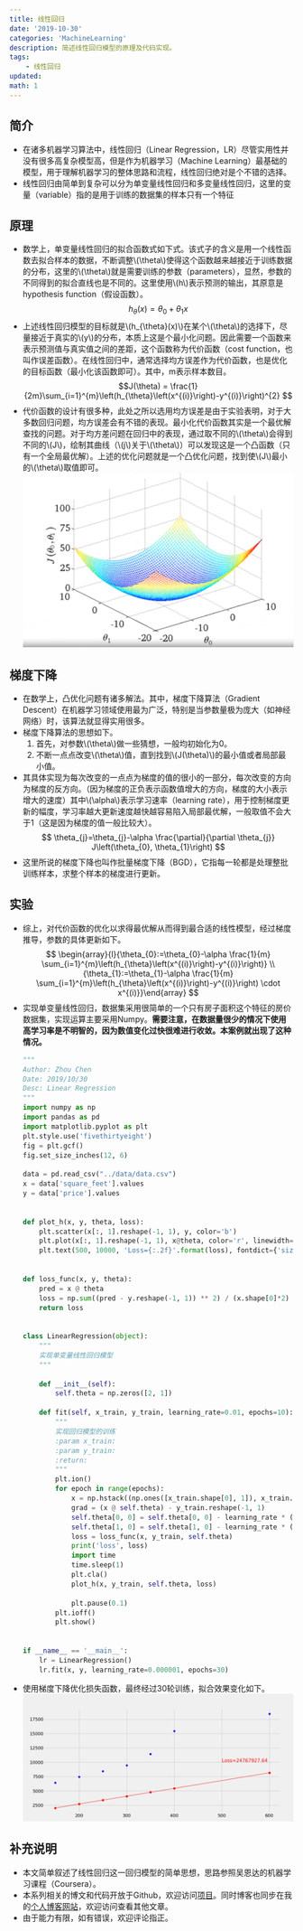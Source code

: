 ```yaml
---
title: 线性回归
date: '2019-10-30'
categories: 'MachineLearning'
description: 简述线性回归模型的原理及代码实现。
tags: 
    - 线性回归
updated: 
math: 1
---
```



## 简介
- 在诸多机器学习算法中，线性回归（Linear Regression，LR）尽管实用性并没有很多高复杂模型高，但是作为机器学习（Machine Learning）最基础的模型，用于理解机器学习的整体思路和流程，线性回归绝对是个不错的选择。
- 线性回归由简单到复杂可以分为单变量线性回归和多变量线性回归，这里的变量（variable）指的是用于训练的数据集的样本只有一个特征


## 原理
- 数学上，单变量线性回归的拟合函数式如下式。该式子的含义是用一个线性函数去拟合样本的数据，不断调整\\(\theta\\)使得这个函数越来越接近于训练数据的分布，这里的\\(\theta\\)就是需要训练的参数（parameters），显然，参数的不同得到的拟合直线也是不同的。这里使用\\(h\\)表示预测的输出，其原意是hypothesis function（假设函数）。
$$h_{\theta}(x)=\theta_{0}+\theta_{1} x$$ 
- 上述线性回归模型的目标就是\\(h_{\theta}(x)\\)在某个\\(\theta\\)的选择下，尽量接近于真实的\\(y\\)的分布，本质上这是个最小化问题。因此需要一个函数来表示预测值与真实值之间的差距，这个函数称为代价函数（cost function，也叫作误差函数）。在线性回归中，通常选择均方误差作为代价函数，也是优化的目标函数（最小化该函数即可）。其中，m表示样本数目。
$$J(\theta) = \frac{1}{2m}\sum_{i=1}^{m}\left(h_{\theta}\left(x^{(i)}\right)-y^{(i)}\right)^{2}
$$
- 代价函数的设计有很多种，此处之所以选用均方误差是由于实验表明，对于大多数回归问题，均方误差会有不错的表现。最小化代价函数其实是一个最优解查找的问题。对于均方差问题在回归中的表现，通过取不同的\\(\theta\\)会得到不同的\\(J\\)，绘制其曲线（\\(j\\)关于\\(\theta\\)）可以发现这是一个凸函数（只有一个全局最优解）。上述的优化问题就是一个凸优化问题，找到使\\(J\\)最小的\\(\theta\\)取值即可。![](/asset/2019-10-30/cost_function.png)


## 梯度下降
- 在数学上，凸优化问题有诸多解法。其中，梯度下降算法（Gradient Descent）在机器学习领域使用最为广泛，特别是当参数量极为庞大（如神经网络）时，该算法就显得实用很多。
- 梯度下降算法的思想如下。
  1. 首先，对参数\\(\theta\\)做一些猜想，一般均初始化为0。
  2. 不断一点点改变\\(\theta\\)值，直到找到\\(J(\theta)\\)的最小值或者局部最小值。
- 其具体实现为每次改变的一点点为梯度的值的很小的一部分，每次改变的方向为梯度的反方向。（因为梯度的正负表示函数值增大的方向，梯度的大小表示增大的速度）其中\\(\alpha\\)表示学习速率（learning rate），用于控制梯度更新的幅度，学习率越大更新速度越快越容易陷入局部最优解，一般取值不会大于1（这是因为梯度的值一般比较大）。
$$
\theta_{j}=\theta_{j}-\alpha \frac{\partial}{\partial \theta_{j}} J\left(\theta_{0}, \theta_{1}\right)
$$
- 这里所说的梯度下降也叫作批量梯度下降（BGD），它指每一轮都是处理整批训练样本，求整个样本的梯度进行更新。


## 实验
- 综上，对代价函数的优化以求得最优解从而得到最合适的线性模型，经过梯度推导，参数的具体更新如下。
$$
\begin{array}{l}{\theta_{0}:=\theta_{0}-\alpha \frac{1}{m} \sum_{i=1}^{m}\left(h_{\theta}\left(x^{(i)}\right)-y^{(i)}\right)} \\ {\theta_{1}:=\theta_{1}-\alpha \frac{1}{m} \sum_{i=1}^{m}\left(h_{\theta}\left(x^{(i)}\right)-y^{(i)}\right) \cdot x^{(i)}}\end{array}
$$
- 实现单变量线性回归，数据集采用很简单的一个只有房子面积这个特征的房价数据集，实现运算主要采用Numpy。**需要注意，在数据量很少的情况下使用高学习率是不明智的，因为数值变化过快很难进行收敛。本案例就出现了这种情况。**
    ```python
    """
    Author: Zhou Chen
    Date: 2019/10/30
    Desc: Linear Regression
    """
    import numpy as np
    import pandas as pd
    import matplotlib.pyplot as plt
    plt.style.use('fivethirtyeight')
    fig = plt.gcf()
    fig.set_size_inches(12, 6)

    data = pd.read_csv("../data/data.csv")
    x = data['square_feet'].values
    y = data['price'].values


    def plot_h(x, y, theta, loss):
        plt.scatter(x[:, 1].reshape(-1, 1), y, color='b')
        plt.plot(x[:, 1].reshape(-1, 1), x@theta, color='r', linewidth=1, marker='o')
        plt.text(500, 10000, 'Loss={:.2f}'.format(loss), fontdict={'size': 15, 'color': 'red'})


    def loss_func(x, y, theta):
        pred = x @ theta
        loss = np.sum((pred - y.reshape(-1, 1)) ** 2) / (x.shape[0]*2)
        return loss


    class LinearRegression(object):
        """
        实现单变量线性回归模型
        """

        def __init__(self):
            self.theta = np.zeros([2, 1])

        def fit(self, x_train, y_train, learning_rate=0.01, epochs=10):
            """
            实现回归模型的训练
            :param x_train:
            :param y_train:
            :return:
            """
            plt.ion()
            for epoch in range(epochs):
                x = np.hstack((np.ones([x_train.shape[0], 1]), x_train.reshape(-1, 1)))
                grad = (x @ self.theta) - y_train.reshape(-1, 1)
                self.theta[0, 0] = self.theta[0, 0] - learning_rate * (np.sum(grad) / x.shape[0])
                self.theta[1, 0] = self.theta[1, 0] - learning_rate * (np.sum((grad * x[:, 1].reshape(-1, 1))) / x.shape[0])
                loss = loss_func(x, y_train, self.theta)
                print('loss', loss)
                import time
                time.sleep(1)
                plt.cla()
                plot_h(x, y_train, self.theta, loss)

                plt.pause(0.1)
            plt.ioff()
            plt.show()


    if __name__ == '__main__':
        lr = LinearRegression()
        lr.fit(x, y, learning_rate=0.000001, epochs=30)
    ```
- 使用梯度下降优化损失函数，最终经过30轮训练，拟合效果变化如下。![](/asset/2019-10-30/rst.gif)


## 补充说明
- 本文简单叙述了线性回归这一回归模型的简单思想，思路参照吴恩达的机器学习课程（Coursera）。
- 本系列相关的博文和代码开放于Github，欢迎访问[项目](https://github.com/luanshiyinyang/ML)。同时博客也同步在我的[个人博客网站](https://luanshiyinyang.github.io)，欢迎访问查看其他文章。
- 由于能力有限，如有错误，欢迎评论指正。